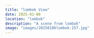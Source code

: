 ```yaml
---
title: "lombok View"
date: 2025-01-06
location: "lombok"
description: "A scene from lombok"
image: "images/20250106lombok-157.jpg"
---
```

